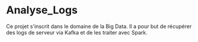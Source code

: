 # Analyse_Logs
Ce projet s'inscrit dans le domaine de la Big Data. Il a pour but de récupérer des logs de serveur via Kafka et de les traiter avec Spark.
